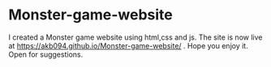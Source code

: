# Monster-game-website
I created a Monster game website using html,css and js.
The site is now live at https://akb094.github.io/Monster-game-website/ .
Hope you enjoy it.
Open for suggestions.
